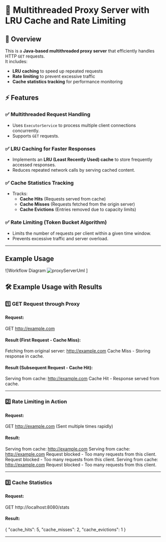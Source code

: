 # 🚀 Multithreaded Proxy Server with LRU Cache and Rate Limiting  

## 📌 Overview  
This is a **Java-based multithreaded proxy server** that efficiently handles HTTP `GET` requests.  
It includes:  
- **LRU caching** to speed up repeated requests  
- **Rate limiting** to prevent excessive traffic  
- **Cache statistics tracking** for performance monitoring  

## ⚡ Features  

### ✅ Multithreaded Request Handling  
- Uses `ExecutorService` to process multiple client connections concurrently.  
- Supports `GET` requests.  

### ✅ LRU Caching for Faster Responses  
- Implements an **LRU (Least Recently Used) cache** to store frequently accessed responses.  
- Reduces repeated network calls by serving cached content.  

### ✅ Cache Statistics Tracking  
- Tracks:  
  - **Cache Hits** (Requests served from cache)  
  - **Cache Misses** (Requests fetched from the origin server)  
  - **Cache Evictions** (Entries removed due to capacity limits)  

### ✅ Rate Limiting (Token Bucket Algorithm)  
- Limits the number of requests per client within a given time window.  
- Prevents excessive traffic and server overload.  

---
## Example Usage  

![Workflow Diagram ![proxyServerUml](https://github.com/user-attachments/assets/4f13a5a2-c4df-4350-ae15-bad2c9e962be)
]


## 🛠 Example Usage with Results  

### 1️⃣ GET Request through Proxy  

#### **Request:**  
GET http://example.com

#### **Result (First Request - Cache Miss):**  
Fetching from original server: http://example.com Cache Miss - Storing response in cache. <Response Content of example.com>

#### **Result (Subsequent Request - Cache Hit):**  
Serving from cache: http://example.com Cache Hit - Response served from cache. <Response Content of example.com>

---

### 2️⃣ Rate Limiting in Action  

#### **Request:**  
GET http://example.com (Sent multiple times rapidly)

#### **Result:**  
Serving from cache: http://example.com Serving from cache: http://example.com Request blocked - Too many requests from this client. Request blocked - Too many requests from this client. Serving from cache: http://example.com Request blocked - Too many requests from this client.

---

### 3️⃣ Cache Statistics  

#### **Request:**  
GET http://localhost:8080/stats

#### **Result:**  
{ "cache_hits": 5, "cache_misses": 2, "cache_evictions": 1 }

---
